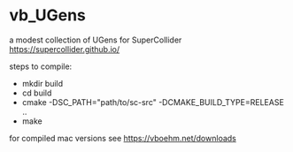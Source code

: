 # vb_UGens
a modest collection of UGens for SuperCollider https://supercollider.github.io/ 

steps to compile:

- mkdir build
- cd build
- cmake -DSC_PATH="path/to/sc-src" -DCMAKE_BUILD_TYPE=RELEASE ..
- make

for compiled mac versions see https://vboehm.net/downloads
